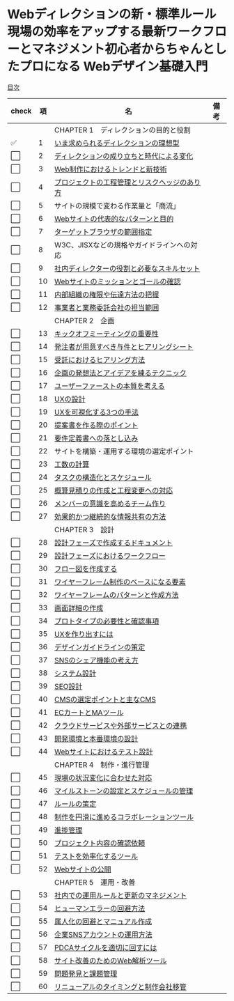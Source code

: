 # Webディレクションの新・標準ルール　現場の効率をアップする最新ワークフローとマネジメント初心者からちゃんとしたプロになる Webデザイン基礎入門
[目次](https://books.mdn.co.jp/books/3216203012/)

|check|項|名|備考|
|--|--|--|--|
|||CHAPTER 1　ディレクションの目的と役割||
|:white_check_mark:|1|[いま求められるディレクションの理想型](1_いま求められるディレクションの理想型.md)||
|:white_large_square:|2|[ディレクションの成り立ちと時代による変化](2_ディレクションの成り立ちと時代による変化.md)||
|:white_large_square:|3|[Web制作におけるトレンドと新技術](3_Web制作におけるトレンドと新技術.md)||
|:white_large_square:|4|[プロジェクトの工程管理とリスクヘッジのあり方](4_プロジェクトの工程管理とリスクヘッジのあり方.md)||
|:white_large_square:|5|サイトの規模で変わる作業量と「商流」||
|:white_large_square:|6|[Webサイトの代表的なパターンと目的](6_Webサイトの代表的なパターンと目的.md)||
|:white_large_square:|7|[ターゲットブラウザの範囲指定](7_ターゲットブラウザの範囲指定.md)||
|:white_large_square:|8|W3C、JISXなどの規格やガイドラインへの対応||
|:white_large_square:|9|[社内ディレクターの役割と必要なスキルセット](9_社内ディレクターの役割と必要なスキルセット.md)||
|:white_large_square:|10|[Webサイトのミッションとゴールの確認](10_Webサイトのミッションとゴールの確認.md)||
|:white_large_square:|11|[内部組織の権限や伝達方法の把握](11_内部組織の権限や伝達方法の把握.md)||
|:white_large_square:|12|[事業者と業務委託会社の担当範囲](12_事業者と業務委託会社の担当範囲.md)||
|||CHAPTER 2　企画||
|:white_large_square:|13|[キックオフミーティングの重要性](13_キックオフミーティングの重要性.md)||
|:white_large_square:|14|[発注者が用意すべき与件とヒアリングシート](14_発注者が用意すべき与件とヒアリングシート.md)||
|:white_large_square:|15|[受託におけるヒアリング方法](15_受託におけるヒアリング方法.md)||
|:white_large_square:|16|[企画の発想法とアイデアを練るテクニック](16_企画の発想法とアイデアを練るテクニック.md)||
|:white_large_square:|17|[ユーザーファーストの本質を考える](17_ユーザーファーストの本質を考える.md)||
|:white_large_square:|18|[UXの設計](18_UXの設計.md)||
|:white_large_square:|19|[UXを可視化する3つの手法](19_UXを可視化する3つの手法.md)||
|:white_large_square:|20|[提案書を作る際のポイント](20_提案書を作る際のポイント.md)||
|:white_large_square:|21|[要件定義書への落とし込み](21_要件定義書への落とし込み.md)||
|:white_large_square:|22|サイトを構築・運用する環境の選定ポイント||
|:white_large_square:|23|[工数の計算](23_工数の計算.md)||
|:white_large_square:|24|[タスクの構造化とスケジュール](24_タスクの構造化とスケジュール.md)||
|:white_large_square:|25|[概算見積りの作成と工程変更への対応](25_概算見積りの作成と工程変更への対応.md)||
|:white_large_square:|26|[メンバーの意識を高めるチーム作り](26_メンバーの意識を高めるチーム作り.md)||
|:white_large_square:|27|[効果的かつ継続的な情報共有の方法](27_効果的かつ継続的な情報共有の方法.md)||
|||CHAPTER 3　設計||
|:white_large_square:|28|[設計フェーズで作成するドキュメント](28_設計フェーズで作成するドキュメント.md)||
|:white_large_square:|29|[設計フェーズにおけるワークフロー](29_設計フェーズにおけるワークフロー.md)||
|:white_large_square:|30|[フロー図を作成する](30_フロー図を作成する.md)||
|:white_large_square:|31|[ワイヤーフレーム制作のベースになる要素](31_ワイヤーフレーム制作のベースになる要素.md)||
|:white_large_square:|32|[ワイヤーフレームのパターンと作成方法](32_ワイヤーフレームのパターンと作成方法.md)||
|:white_large_square:|33|[画面詳細の作成](33_画面詳細の作成.md)||
|:white_large_square:|34|[プロトタイプの必要性と確認事項](34_プロトタイプの必要性と確認事項.md)||
|:white_large_square:|35|[UXを作り出すには](35_UXを作り出すには.md)||
|:white_large_square:|36|[デザインガイドラインの策定](36_デザインガイドラインの策定.md)||
|:white_large_square:|37|[SNSのシェア機能の考え方](37_SNSのシェア機能の考え方.md)||
|:white_large_square:|38|[システム設計](38_システム設計.md)||
|:white_large_square:|39|[SEO設計](39_SEO設計.md)||
|:white_large_square:|40|[CMSの選定ポイントと主なCMS](40_CMSの選定ポイントと主なCMS.md)||
|:white_large_square:|41|[ECカートとMAツール](41_ECカートとMAツール.md)||
|:white_large_square:|42|[クラウドサービスや外部サービスとの連携](42_クラウドサービスや外部サービスとの連携.md)||
|:white_large_square:|43|[開発環境と本番環境の設計](43_開発環境と本番環境の設計.md)||
|:white_large_square:|44|[Webサイトにおけるテスト設計](44_Webサイトにおけるテスト設計.md)||
|||CHAPTER 4　制作・進行管理||
|:white_large_square:|45|[現場の状況変化に合わせた対応](45_現場の状況変化に合わせた対応.md)||
|:white_large_square:|46|[マイルストーンの設定とスケジュールの管理](46_マイルストーンの設定とスケジュールの管理.md)||
|:white_large_square:|47|[ルールの策定](47_ルールの策定.md)||
|:white_large_square:|48|[制作を円滑に進めるコラボレーションツール](48_制作を円滑に進めるコラボレーションツール.md)||
|:white_large_square:|49|[進捗管理](49_進捗管理.md)||
|:white_large_square:|50|[プロジェクト内容の確認依頼](50_プロジェクト内容の確認依頼.md)||
|:white_large_square:|51|[テストを効率化するツール](51_テストを効率化するツール.md)||
|:white_large_square:|52|[Webサイトの公開](52_Webサイトの公開.md)||
|||CHAPTER 5　運用・改善||
|:white_large_square:|53|[社内での運用ルールと更新のマネジメント](53_社内での運用ルールと更新のマネジメント.md)||
|:white_large_square:|54|[ヒューマンエラーの回避方法](54_ヒューマンエラーの回避方法.md)||
|:white_large_square:|55|[属人化の回避とマニュアル作成](55_属人化の回避とマニュアル作成.md)||
|:white_large_square:|56|[企業SNSアカウントの運用方法](56_企業SNSアカウントの運用方法.md)||
|:white_large_square:|57|[PDCAサイクルを適切に回すには](57_PDCAサイクルを適切に回すには.md)||
|:white_large_square:|58|[サイト改善のためのWeb解析ツール](58_サイト改善のためのWeb解析ツール.md)||
|:white_large_square:|59|[問題発見と課題管理](59_問題発見と課題管理.md)||
|:white_large_square:|60|[リニューアルのタイミングと制作会社移管](60_リニューアルのタイミングと制作会社移管.md)||
